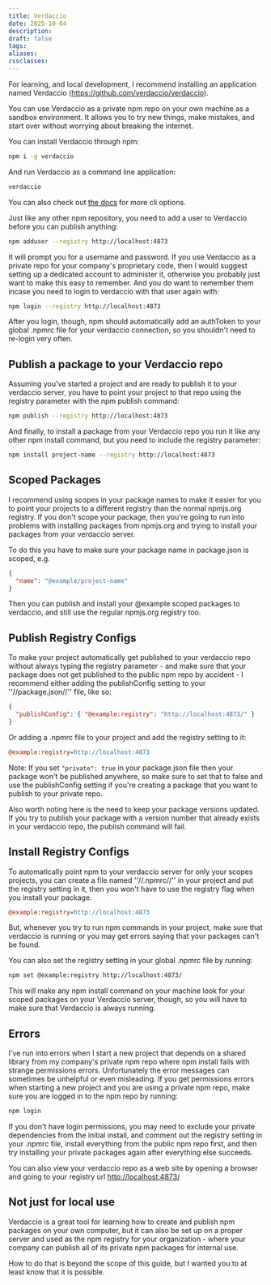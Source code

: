 ```yaml
---
title: Verdaccio
date: 2025-10-04
description:
draft: false
tags:
aliases:
cssclasses:
---
```


For learning, and local development, I recommend installing an application named Verdaccio (https://github.com/verdaccio/verdaccio).

You can use Verdaccio as a private npm repo on your own machine as a sandbox environment. It allows you to try new things, make mistakes, and start over without worrying about breaking the internet.

You can install Verdaccio through npm:

```bash
npm i -g verdaccio
```

And run Verdaccio as a command line application:

```bash
verdaccio
```

You can also check out [the docs](https://verdaccio.org/docs/what-is-verdaccio) for more cli options.

Just like any other npm repository, you need to add a user to Verdaccio before you can publish anything:

```bash
npm adduser --registry http://localhost:4873
```

It will prompt you for a username and password. If you use Verdaccio as a private repo for your company's proprietary code, then I would suggest setting up a dedicated account to administer it, otherwise you probably just want to make this easy to remember. And you do want to remember them incase you need to login to verdaccio with that user again with:

```bash
npm login --registry http://localhost:4873
```

After you login, though, npm should automatically add an authToken to your global .npmrc file for your verdaccio connection, so you shouldn't need to re-login very often.

## Publish a package to your Verdaccio repo

Assuming you've started a project and are ready to publish it to your verdaccio server, you have to point your project to that repo using the registry parameter with the npm publish command:

```bash
npm publish --registry http://localhost:4873
```

And finally, to install a package from your Verdaccio repo you run it like any other npm install command, but you need to include the registry parameter:

```bash
npm install project-name --registry http://localhost:4873
```

## Scoped Packages

I recommend using scopes in your package names to make it easier for you to point your projects to a different registry than the normal npmjs.org registry. If you don't scope your package, then you're going to run into problems with installing packages from npmjs.org and trying to install your packages from your verdaccio server.

To do this you have to make sure your package name in package.json is scoped, e.g.

```json
{
  "name": "@example/project-name"
}
```

Then you can publish and install your @example scoped packages to verdaccio, and still use the regular npmjs.org registry too.

## Publish Registry Configs

To make your project automatically get published to your verdaccio repo without always typing the registry parameter - and make sure that your package does not get published to the public npm repo by accident - I recommend either adding the publishConfig setting to your ''//package.json//'' file, like so:

```json
{
  "publishConfig": { "@example:registry": "http://localhost:4873/" }
}
```

Or adding a .npmrc file to your project and add the registry setting to it:

```ini
@example:registry=http://localhost:4873
```

Note: If you set `"private": true` in your package.json file then your package won't be published anywhere, so make sure to set that to false and use the publishConfig setting if you're creating a package that you want to publish to your private repo.

Also worth noting here is the need to keep your package versions updated. If you try to publish your package with a version number that already exists in your verdaccio repo, the publish command will fail.

## Install Registry Configs

To automatically point npm to your verdaccio server for only your scopes projects, you can create a file named ''//.npmrc//'' in your project and put the registry setting in it, then you won't have to use the registry flag when you install your package.

```ini
@example:registry=http://localhost:4873
```

But, whenever you try to run npm commands in your project, make sure that verdaccio is running or you may get errors saying that your packages can't be found.

You can also set the registry setting in your global .npmrc file by running:

```bash
npm set @example:registry http://localhost:4873/
```

This will make any npm install command on your machine look for your scoped packages on your Verdaccio server, though, so you will have to make sure that Verdaccio is always running.

## Errors

I've run into errors when I start a new project that depends on a shared library from my company's private npm repo where npm install fails with strange permissions errors. Unfortunately the error messages can sometimes be unhelpful or even misleading. If you get permissions errors when starting a new project and you are using a private npm repo, make sure you are logged in to the npm repo by running:

```bash
npm login
```

If you don't have login permissions, you may need to exclude your private dependencies from the initial install, and comment out the registry setting in your .npmrc file, install everything from the public npm repo first, and then try installing your private packages again after everything else succeeds.

You can also view your verdaccio repo as a web site by opening a browser and going to your registry url [http://localhost:4873/](http://localhost:4873/)

## Not just for local use

Verdaccio is a great tool for learning how to create and publish npm packages on your own computer, but it can also be set up on a proper server and used as the npm registry for your organization - where your company can publish all of its private npm packages for internal use.

How to do that is beyond the scope of this guide, but I wanted you to at least know that it is possible.
